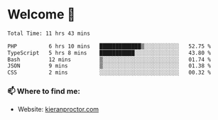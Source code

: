 # Welcome 🦘

<!--START_SECTION:waka-->

```txt
Total Time: 11 hrs 43 mins

PHP          6 hrs 10 mins   █████████████▒░░░░░░░░░░░   52.75 %
TypeScript   5 hrs 8 mins    ███████████░░░░░░░░░░░░░░   43.80 %
Bash         12 mins         ▒░░░░░░░░░░░░░░░░░░░░░░░░   01.74 %
JSON         9 mins          ▒░░░░░░░░░░░░░░░░░░░░░░░░   01.38 %
CSS          2 mins          ░░░░░░░░░░░░░░░░░░░░░░░░░   00.32 %
```

<!--END_SECTION:waka-->

### 📫 Where to find me:

-   Website: [kieranproctor.com](https://kieranproctor.com/)
